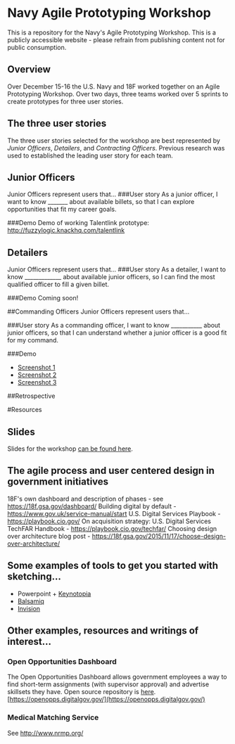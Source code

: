 # Navy Agile Prototyping Workshop
This is a repository for the Navy's Agile Prototyping Workshop.  This is a publicly accessible website - please refrain from publishing content not for public consumption.

## Overview
Over December 15-16 the U.S. Navy and 18F worked together on an Agile Prototyping Workshop.  Over two days, three teams worked over 5 sprints to create prototypes for three user stories.

## The three user stories
The three user stories selected for the workshop are best represented by *Junior Officers*, *Detailers*, and *Contracting Officers*. Previous research was used to established the leading user story for each team.

## Junior Officers
Junior Officers represent users that...
###User story
As a junior officer, I want to know _______ about available billets, so that I can explore opportunities that fit my career goals.

###Demo
Demo of working Talentlink prototype: http://fuzzylogic.knackhq.com/talentlink

## Detailers
Junior Officers represent users that...
###User story
As a detailer, I want to know _____________ about available junior officers, so I can find the most qualified officer to fill a given billet.

###Demo
Coming soon!

##Commanding Officers
Junior Officers represent users that...

###User story
As a commanding officer, I want to know ___________ about junior officers, so that I can understand whether a junior officer is a good fit for my command.

###Demo
* [Screenshot 1](https://raw.githubusercontent.com/18F/Navy/master/Images/CO_screen_1.png)
* [Screenshot 2](https://raw.githubusercontent.com/18F/Navy/master/Images/CO_screen_2.png)
* [Screenshot 3](https://raw.githubusercontent.com/18F/Navy/master/Images/CO_screen_3.png)

##Retrospective


#Resources

## Slides
Slides for the workshop [can be found here](https://docs.google.com/a/gsa.gov/presentation/d/1TKOt2pSmpcYFTo7Ud2Fs-eqkwFjcghz_jV1E--ENvzE/pub?start=false&loop=false&delayms=3000).

## The agile process and user centered design in government initiatives
18F's own dashboard and description of phases - see https://18f.gsa.gov/dashboard/
Building digital by default - https://www.gov.uk/service-manual/start
U.S. Digital Services Playbook - https://playbook.cio.gov/
On acquisition strategy: U.S. Digital Services TechFAR Handbook - https://playbook.cio.gov/techfar/
Choosing design over architecture blog post - https://18f.gsa.gov/2015/11/17/choose-design-over-architecture/


## Some examples of tools to get you started with sketching...

* Powerpoint + [Keynotopia](http://keynotopia.com/tutorials/)
* [Balsamiq](https://balsamiq.com/)
* [Invision](invisionapp.com)

## Other examples, resources and writings of interest...

### Open Opportunities Dashboard
The Open Opportunities Dashboard allows government employees a way to find short-term assignments (with supervisor approval) and advertise skillsets they have.  Open source repository is [here](https://github.com/18F/openopps-platform).
[https://openopps.digitalgov.gov/](https://openopps.digitalgov.gov/)

### Medical Matching Service 
See http://www.nrmp.org/

